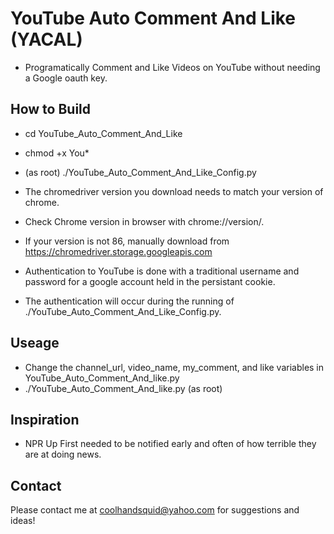 # YouTube Auto Comment And Like (YACAL)
* Programatically Comment and Like Videos on YouTube without needing a Google oauth key.

## How to Build
* cd YouTube_Auto_Comment_And_Like
* chmod +x You*
* (as root) ./YouTube_Auto_Comment_And_Like_Config.py

* The chromedriver version you download needs to match your version of chrome.
* Check Chrome version in browser with chrome://version/. 
* If your version is not 86, manually download from https://chromedriver.storage.googleapis.com

* Authentication to YouTube is done with a traditional username and password for a google account held in the persistant cookie.
* The authentication will occur during the running of ./YouTube_Auto_Comment_And_Like_Config.py. 

## Useage
* Change the channel_url, video_name, my_comment, and like variables in YouTube_Auto_Comment_And_like.py
* ./YouTube_Auto_Comment_And_like.py (as root)

## Inspiration
* NPR Up First needed to be notified early and often of how terrible they are at doing news.
## Contact
Please contact me at coolhandsquid@yahoo.com for suggestions and ideas!
